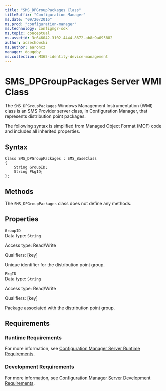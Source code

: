 ```yaml
---
title: "SMS_DPGroupPackages Class"
titleSuffix: "Configuration Manager"
ms.date: "09/20/2016"
ms.prod: "configuration-manager"
ms.technology: configmgr-sdk
ms.topic: conceptual
ms.assetid: 3c646042-3102-4444-8672-ab8c9a095882
author: aczechowski
ms.author: aaroncz
manager: dougeby
ms.collection: M365-identity-device-management
---
```

# SMS_DPGroupPackages Server WMI Class
The `SMS_DPGroupPackages` Windows Management Instrumentation (WMI) class is an SMS Provider server class, in Configuration Manager, that represents distribution point packages.  

 The following syntax is simplified from Managed Object Format (MOF) code and includes all inherited properties.  

## Syntax  

```  
Class SMS_DPGroupPackages : SMS_BaseClass  
{  
    String GroupID;  
    String PkgID;  
};  
```  

## Methods  
 The `SMS_DPGroupPackages` class does not define any methods.  

## Properties  
 `GroupID`  
 Data type: `String`  

 Access type: Read/Write  

 Qualifiers: [key]  

 Unique identifier for the distribution point group.  

 `PkgID`  
 Data type: `String`  

 Access type: Read/Write  

 Qualifiers: [key]  

 Package associated with the distribution point group.  

## Requirements  

### Runtime Requirements  
 For more information, see [Configuration Manager Server Runtime Requirements](../../../../../develop/core/reqs/server-runtime-requirements.md).  

### Development Requirements  
 For more information, see [Configuration Manager Server Development Requirements](../../../../../develop/core/reqs/server-development-requirements.md).  
